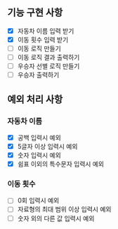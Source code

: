 ## 기능 구현 사항
- [x] 자동차 이름 입력 받기
- [x] 이동 횟수 입력 받기
- [ ] 이동 로직 만들기
- [ ] 이동 로직 결과 출력하기
- [ ] 우승자 선별 로직 만들기
- [ ] 우승자 출력하기

## 예외 처리 사항
### 자동차 이름
- [x] 공백 입력시 예외
- [x] 5글자 이상 입력시 예외
- [x] 숫자 입력시 예외
- [x] 쉼표 이외의 특수문자 입력시 예외
### 이동 횟수
- [ ] 0회 입력시 예외
- [ ] 자료형의 최대 범위 이상 입력시 예외
- [ ] 숫자 외의 다른 값 입력시 예외